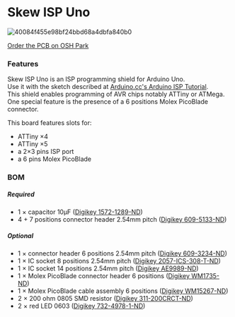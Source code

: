 # Skew ISP Uno

![40084f455e98bf24bbd68a4dbfa840b0](https://user-images.githubusercontent.com/22014799/53512301-aeaab400-3ac2-11e9-8bb6-6ed0b18cd606.png)

[Order the PCB on OSH Park](https://oshpark.com/shared_projects/m8nYVVg6)

### Features
Skew ISP Uno is an ISP programming shield for Arduino Uno.  
Use it with the sketch described at [Arduino.cc's Arduino ISP Tutorial](https://www.arduino.cc/en/Tutorial/ArduinoISP#toc5).   
This shield enables programming of AVR chips notably ATTiny or ATMega.  
One special feature is the presence of a 6 positions Molex PicoBlade connector.

This board features slots for:

* ATTiny ×4
* ATTiny ×5
* a 2×3 pins ISP port
* a 6 pins Molex PicoBlade

### BOM

##### Required 

* 1 × capacitor 10µF ([Digikey 1572-1289-ND](https://www.digikey.com/products/en?keywords=1572-1289-ND))
* 4 + 7 positions connector header 2.54mm pitch ([Digikey 609-5133-ND](https://www.digikey.com/products/en?keywords=609-5133-ND))

##### Optional 
* 1 × connector header 6 positions 2.54mm pitch ([Digikey 609-3234-ND](https://www.digikey.com/products/en?keywords=609-3234-ND))
* 1 × IC socket 8 positions 2.54mm pitch ([Digikey 2057-ICS-308-T-ND](https://www.digikey.com/products/en?keywords=2057-ICS-308-T-ND))
* 1 × IC socket 14 positions 2.54mm pitch ([Digikey AE9989-ND](https://www.digikey.com/products/en?keywords=AE9989-ND))
* 1 × Molex PicoBlade connector header 6 positions ([Digikey WM1735-ND](https://www.digikey.com/products/en?keywords=WM1735-ND))
* 1 × Molex PicoBlade cable assembly 6 positions ([Digikey WM15267-ND](https://www.digikey.com/products/en?keywords=WM15267-ND))
* 2 × 200 ohm 0805 SMD resistor ([Digikey 311-200CRCT-ND](https://www.digikey.com/products/en?keywords=311-200CRCT-ND))
* 2 × red LED 0603 ([Digikey 732-4978-1-ND](https://www.digikey.com/products/en?keywords=732-4978-1-ND))
